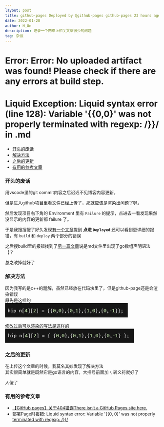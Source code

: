```yaml
---
layout: post
title: github-pages Deployed by @github-pages github-pages 23 hours ago Failure
date: 2022-01-28
author: H_On
description: 记录一个网络上相关文章很少的问题
tag: 杂谈
---
```


# Error: Error: No uploaded artifact was found! Please check if there are any errors at build step.
# Liquid Exception: Liquid syntax error (line 128): Variable '\{\{0,0}' was not properly terminated with regexp: /\}\}/ in .md

- [开头的废话](#开头的废话)
- [解决方法](#解决方法)
- [之后的更新](#之后的更新)
- [有用的参考文章](#有用的参考文章)

### 开头的废话
用vscode里的git commit内容之后迟迟不见博客内容更新。

但是进入github项目里看文件已经上传了，那就应该是渲染出问题了叭，

然后发现项目右下角的 Environment 里有 `Failure` 的提示，点进去一看发现果然没显示的内容的更新都 failure 了。

于是我搜搜搜了好久发现[有一个文章](https://gitee.com/oschina/git-osc/issues/I1BLTM?_from=gitee_search)提到 **点进 `Deployed`** 还可以看到更详细的报错，有 `build` 和 `deploy` 两个部分的错误

之后搜build里的报错找到了[另一篇文章](https://gitee.com/oschina/git-osc/issues/I1BLTM?_from=gitee_search)说是md文件里出现了go数组声明语法【？

总之改掉就好了

### 解决方法
因为我写的是c++的题解，虽然已经放在代码块里了，但是github-page还是会渲染错误<br>
原先是这样的<br>
![无法渲染](/images/20220128/p1.png)

修改过后可以渲染的写法是这样的<br>
![可以渲染](/images/20220128/p2.png)

### 之后的更新
在上传这个文章的时候，我莫名其妙发现了解决方法<br>
其实很简单就是既然它是go语言的内容，大括号前面加 `\` 转义符就好了

人傻了

### 有用的参考文章
* [【GitHub pages】关于404错误There isn‘t a GitHub Pages site here.
](https://gitee.com/oschina/git-osc/issues/I1BLTM?_from=gitee_search)
* [部署Page时报错: Liquid syntax error: Variable '\{\{0, 0}' was not properly terminated with regexp: /\}\}/](https://gitee.com/oschina/git-osc/issues/I1BLTM?_from=gitee_search)